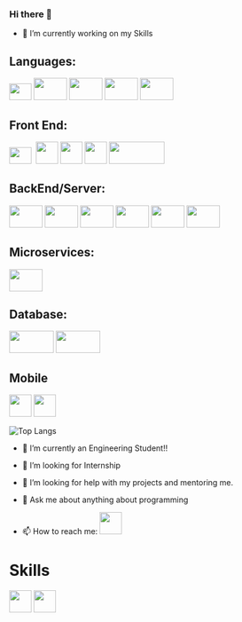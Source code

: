 ### Hi there 👋

- 🔭 I’m currently working on my Skills

 ## Languages:
<img src=https://user-images.githubusercontent.com/37974051/147884736-dc894b01-fcbd-4d19-94dc-125b45632fed.png height = "30" width="40"> <img src=https://user-images.githubusercontent.com/37974051/147884827-418270e8-1183-4f17-afcb-923352e5e1b5.png height = "40" width="60"> <img src = https://user-images.githubusercontent.com/37974051/147884966-4d597469-374b-41e0-900d-e987f3302582.png height = "40" width="60"> <img src = https://user-images.githubusercontent.com/37974051/147885037-3f4029cb-f282-45d7-83d7-195ecc92568a.png height = "40" width="60"> <img src = https://user-images.githubusercontent.com/37974051/147885079-8501855c-238d-42a5-9bff-d5f389e1cd3a.png height = "40" width ="60">

## Front End:
<img src=https://user-images.githubusercontent.com/37974051/148173573-f719434e-2402-4b80-9fb5-d635c279a486.png height = "30" width="40"> <img src=https://user-images.githubusercontent.com/37974051/148173620-a31ef003-d2b3-4999-8b6e-619cea4c612f.png height = "40" width="0"> <img src=https://user-images.githubusercontent.com/37974051/148174448-b02b70e8-be2b-46cf-b1e6-8c7b0f7a3287.jpg height = "40" width="40"> <img src=https://user-images.githubusercontent.com/37974051/148175113-c09258e7-f2d8-4653-bf25-7e58b5e8db4e.png height = "40" width="40"> <img src=https://user-images.githubusercontent.com/37974051/148175293-0d9c3573-5397-4c87-ab53-e5c2f58a5362.png height = "40" width="40"> <img src=https://user-images.githubusercontent.com/37974051/150398199-f5a31791-a6c0-44b4-a104-e6d2c174cdea.png height = "40" width="100">

## BackEnd/Server:
<img src=https://user-images.githubusercontent.com/37974051/148175484-e5f42bd0-ab0f-4911-9ae9-fafd7c224fec.png height = "40" width="60"> <img src=https://user-images.githubusercontent.com/37974051/148175515-016d5e04-ad7b-4120-b494-9befe28f09c5.png height = "40" width="60"> <img src=https://user-images.githubusercontent.com/37974051/148175502-958e3930-83de-4f7b-8689-b15777ea2457.png height = "40" width="60"> <img src=https://user-images.githubusercontent.com/37974051/148175606-3693adff-0884-42ec-88bc-9b45b25df8c9.png height = "40" width="60"> <img src=https://user-images.githubusercontent.com/37974051/150396864-10bdde7e-5140-450d-9886-10da55a8dff0.png height = "40" width="60"> <img src=https://user-images.githubusercontent.com/37974051/150396875-386db74c-02a7-41e7-be82-8aed60cc3e2a.png height = "40" width="60">

## Microservices:
<img src=https://user-images.githubusercontent.com/37974051/150396875-386db74c-02a7-41e7-be82-8aed60cc3e2a.png height = "40" width="60">

## Database:
 <img src=https://user-images.githubusercontent.com/37974051/148176288-db9747c5-d71d-46fc-8c7d-4f9236d58632.png height = "40" width="80"> <img src=https://user-images.githubusercontent.com/37974051/148176321-fd098107-4be2-4369-8136-c9d45166cb9e.png height = "40" width="80">

## Mobile
<img src=https://user-images.githubusercontent.com/37974051/148175113-c09258e7-f2d8-4653-bf25-7e58b5e8db4e.png height = "40" width="40"> <img src=https://user-images.githubusercontent.com/37974051/148175293-0d9c3573-5397-4c87-ab53-e5c2f58a5362.png height = "40" width="40"> 

![Top Langs](https://github-readme-stats.vercel.app/api/top-langs/?username=Chittadeep&theme=tokyonight)

- 🌱 I’m currently an Engineering Student!!

- 👯 I’m looking for Internship

- 🤔 I’m looking for help with my projects and mentoring me.

- 💬 Ask me about anything about programming


- 📫 How to reach me: <a href="https://www.linkedin.com/in/chittadeep-biswas/"><img src="https://user-images.githubusercontent.com/37974051/122538022-c6b3f200-d043-11eb-9f37-a0ba2f66826d.png" height = 40></a>


# Skills

<a href="https://auth.geeksforgeeks.org/user/mailchittadeep"><img src="https://user-images.githubusercontent.com/37974051/122600454-69449300-d08d-11eb-8ed9-4699cf6fc251.png" height = 40></a>
<a href="https://www.hackerrank.com/mailchittadeep?hr_r=1"><img src="https://user-images.githubusercontent.com/37974051/122600620-add02e80-d08d-11eb-84d5-7c55a793ab81.png" height = 40></a>
